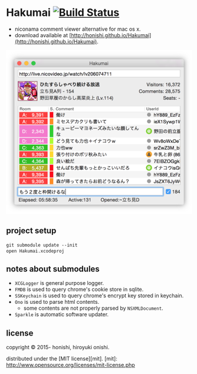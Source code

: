 Hakumai [![Build Status](https://travis-ci.org/honishi/Hakumai.svg?branch=develop)](https://travis-ci.org/honishi/Hakumai)
==
* niconama comment viewer alternative for mac os x.
* download available at [http://honishi.github.io/Hakumai](http://honishi.github.io/Hakumai).

<img src="./document/screenshot/main.png" width="525px">

project setup
--
````
git submodule update --init
open Hakumai.xcodeproj
````

notes about submodules
--
* `XCGLogger` is general purpose logger.
* `FMDB` is used to query chrome's cookie store in sqlite.
* `SSKeychain` is used to query chrome's encrypt key stored in keychain.
* `Ono` is used to parse html contents.
    * some contents are not properly parsed by `NSXMLDocument`.
* `Sparkle` is automatic software updater.

<!--
contribution
--
1. fork it ( http://github.com//honishi/Hakumai )
2. create your feature branch (`git checkout -b my-new-feature`)
3. commit your changes (`git commit -am 'add some feature'`)
4. push to the branch (`git push origin my-new-feature`)
5. create new pull request
-->

license
--
copyright &copy; 2015- honishi, hiroyuki onishi.

distributed under the [MIT license][mit].
[mit]: http://www.opensource.org/licenses/mit-license.php
